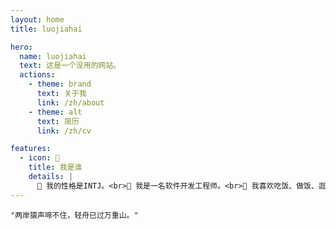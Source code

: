 ```yaml
---
layout: home
title: luojiahai

hero:
  name: luojiahai
  text: 这是一个没用的网站。
  actions:
    - theme: brand
      text: 关于我
      link: /zh/about
    - theme: alt
      text: 简历
      link: /zh/cv

features:
  - icon: 🐷
    title: 我是谁
    details: |
      🤔 我的性格是INTJ。<br>🔭 我是一名软件开发工程师。<br>🌱 我喜欢吃饭、做饭、逛超市。<br>📫 如果联系我：luo[at]jiahai.co
---
```


```ts:line-numbers
"两岸猿声啼不住，轻舟已过万重山。"
```
